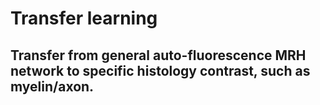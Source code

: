 # Transfer learning 
## Transfer from general auto-fluorescence MRH network to specific histology contrast, such as myelin/axon.
